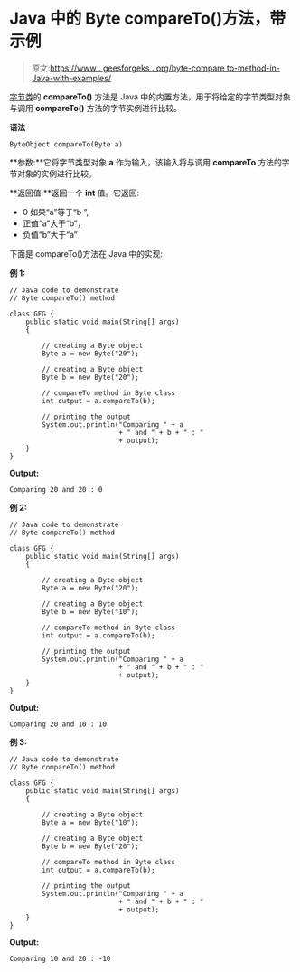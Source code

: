 # Java 中的 Byte compareTo()方法，带示例

> 原文:[https://www . geesforgeks . org/byte-compare to-method-in-Java-with-examples/](https://www.geeksforgeeks.org/byte-compareto-method-in-java-with-examples/)

[字节类](https://www.geeksforgeeks.org/java-lang-byte-class-java/)的 **compareTo()** 方法是 Java 中的内置方法，用于将给定的字节类型对象与调用 **compareTo()** 方法的字节实例进行比较。

**语法**

```
ByteObject.compareTo(Byte a)
```

**参数:**它将字节类型对象 **a** 作为输入，该输入将与调用 **compareTo** 方法的字节对象的实例进行比较。

**返回值:**返回一个 **int** 值。它返回:

*   0 如果“a”等于“b ”,
*   正值“a”大于“b”，
*   负值“b”大于“a”

下面是 compareTo()方法在 Java 中的实现:

**例 1:**

```
// Java code to demonstrate
// Byte compareTo() method

class GFG {
    public static void main(String[] args)
    {

        // creating a Byte object
        Byte a = new Byte("20");

        // creating a Byte object
        Byte b = new Byte("20");

        // compareTo method in Byte class
        int output = a.compareTo(b);

        // printing the output
        System.out.println("Comparing " + a
                           + " and " + b + " : "
                           + output);
    }
}
```

**Output:**

```
Comparing 20 and 20 : 0

```

**例 2:**

```
// Java code to demonstrate
// Byte compareTo() method

class GFG {
    public static void main(String[] args)
    {

        // creating a Byte object
        Byte a = new Byte("20");

        // creating a Byte object
        Byte b = new Byte("10");

        // compareTo method in Byte class
        int output = a.compareTo(b);

        // printing the output
        System.out.println("Comparing " + a
                           + " and " + b + " : "
                           + output);
    }
}
```

**Output:**

```
Comparing 20 and 10 : 10

```

**例 3:**

```
// Java code to demonstrate
// Byte compareTo() method

class GFG {
    public static void main(String[] args)
    {

        // creating a Byte object
        Byte a = new Byte("10");

        // creating a Byte object
        Byte b = new Byte("20");

        // compareTo method in Byte class
        int output = a.compareTo(b);

        // printing the output
        System.out.println("Comparing " + a
                           + " and " + b + " : "
                           + output);
    }
}
```

**Output:**

```
Comparing 10 and 20 : -10

```